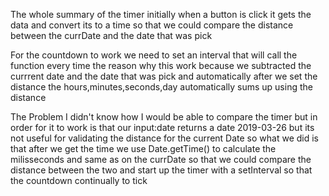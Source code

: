 The whole summary of the timer initially when a button is click it gets the data and convert its to a time so that we could compare the distance between the currDate and the date that was pick

For the countdown to work we need to set an interval that will call the function every time the reason why this work because we subtracted the currrent date and the date that was pick and automatically after we set the distance the hours,minutes,seconds,day automatically sums up using the distance

The Problem
I didn't know how I would be able to compare the timer but in order for it to work is that our input:date returns a date 2019-03-26 but its not useful for validating the distance for the current Date so what we did is that after we get the time we use Date.getTime() to calculate the milisseconds and same as on the currDate so that we could compare the distance between the two and start up the timer with a setInterval so that the countdown continually to tick
